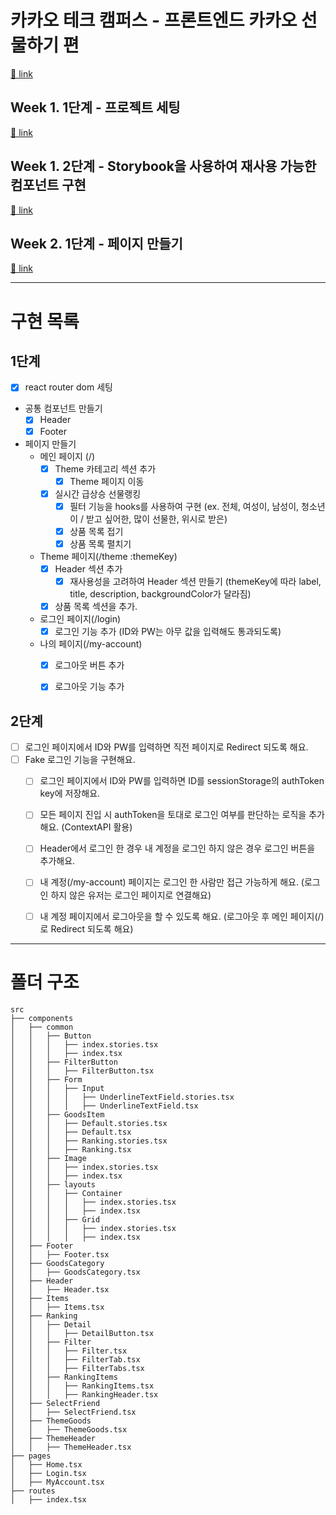 # 카카오 테크 캠퍼스 - 프론트엔드 카카오 선물하기 편

[🔗 link](https://edu.nextstep.camp/s/hazAC9xa)

## Week 1. 1단계 - 프로젝트 세팅

[🔗 link](https://edu.nextstep.camp/s/hazAC9xa/ls/QzgHvzRM)

## Week 1. 2단계 - Storybook을 사용하여 재사용 가능한 컴포넌트 구현

[🔗 link](https://edu.nextstep.camp/s/hazAC9xa/ls/4wYFPW1K)

## Week 2. 1단계 - 페이지 만들기

[🔗 link](https://edu.nextstep.camp/s/hazAC9xa/ls/QzV1ncxk)

---

# 구현 목록

## 1단계

- [x] react router dom 세팅

- 공통 컴포넌트 만들기
	- [x] Header
	- [x] Footer

- 페이지 만들기
	- 메인 페이지 (/)
		- [x] Theme 카테고리 섹션 추가
			- [x] Theme 페이지 이동
		- [x] 실시간 급상승 선물랭킹
			- [x] 필터 기능을 hooks를 사용하여 구현 (ex. 전체, 여성이, 남성이, 청소년이 / 받고 싶어한, 많이 선물한, 위시로 받은)
			- [x] 상품 목록 접기
			- [x] 상품 목록 펼치기
	- Theme 페이지(/theme :themeKey)
		- [x] Header 섹션 추가
			- [x] 재사용성을 고려하여 Header 섹션 만들기 (themeKey에 따라 label, title, description, backgroundColor가 달라짐)
		- [x] 상품 목록 섹션을 추가.
	- 로그인 페이지(/login)
		- [x] 로그인 기능 추가 (ID와 PW는 아무 값을 입력해도 통과되도록)
	- 나의 페이지(/my-account)
		- [x] 로그아웃 버튼 추가
		- [x] 로그아웃 기능 추가


## 2단계

- [ ] 로그인 페이지에서 ID와 PW를 입력하면 직전 페이지로 Redirect 되도록 해요.
- [ ] Fake 로그인 기능을 구현해요.
	- [ ] 로그인 페이지에서 ID와 PW를 입력하면 ID를 sessionStorage의 authToken key에 저장해요.
	- [ ] 모든 페이지 진입 시 authToken을 토대로 로그인 여부를 판단하는 로직을 추가해요. (ContextAPI 활용)
	- [ ] Header에서 로그인 한 경우 내 계정을 로그인 하지 않은 경우 로그인 버튼을 추가해요.
	- [ ] 내 계정(/my-account) 페이지는 로그인 한 사람만 접근 가능하게 해요. (로그인 하지 않은 유저는 로그인 페이지로 연결해요)
	- [ ] 내 계정 페이지에서 로그아웃을 할 수 있도록 해요. (로그아웃 후 메인 페이지(/) 로 Redirect 되도록 해요)



---



# 폴더 구조

```text
src
├── components
│   ├── common
│   │   ├── Button
│   │   │   ├── index.stories.tsx
│   │   │   ├── index.tsx
│   │   ├── FilterButton
│   │   │   ├── FilterButton.tsx
│   │   ├── Form
│   │   │   ├── Input
│   │   │   │   ├── UnderlineTextField.stories.tsx
│   │   │   │   ├── UnderlineTextField.tsx
│   │   ├── GoodsItem
│   │   │   ├── Default.stories.tsx
│   │   │   ├── Default.tsx
│   │   │   ├── Ranking.stories.tsx
│   │   │   ├── Ranking.tsx
│   │   ├── Image
│   │   │   ├── index.stories.tsx
│   │   │   ├── index.tsx
│   │   ├── layouts
│   │   │   ├── Container
│   │   │   │   ├── index.stories.tsx
│   │   │   │   ├── index.tsx
│   │   │   ├── Grid
│   │   │   │   ├── index.stories.tsx
│   │   │   │   ├── index.tsx
│   ├── Footer
│   │   ├── Footer.tsx
│   ├── GoodsCategory
│   │   ├── GoodsCategory.tsx
│   ├── Header
│   │   ├── Header.tsx
│   ├── Items
│   │   ├── Items.tsx
│   ├── Ranking
│   │   ├── Detail
│   │   │   ├── DetailButton.tsx
│   │   ├── Filter
│   │   │   ├── Filter.tsx
│   │   │   ├── FilterTab.tsx
│   │   │   ├── FilterTabs.tsx
│   │   ├── RankingItems
│   │   │   ├── RankingItems.tsx
│   │   │   ├── RankingHeader.tsx
│   ├── SelectFriend
│   │   ├── SelectFriend.tsx
│   ├── ThemeGoods
│   │   ├── ThemeGoods.tsx
│   ├── ThemeHeader
│   │   ├── ThemeHeader.tsx
├── pages
│   ├── Home.tsx
│   ├── Login.tsx
│   ├── MyAccount.tsx
├── routes
│   ├── index.tsx

```